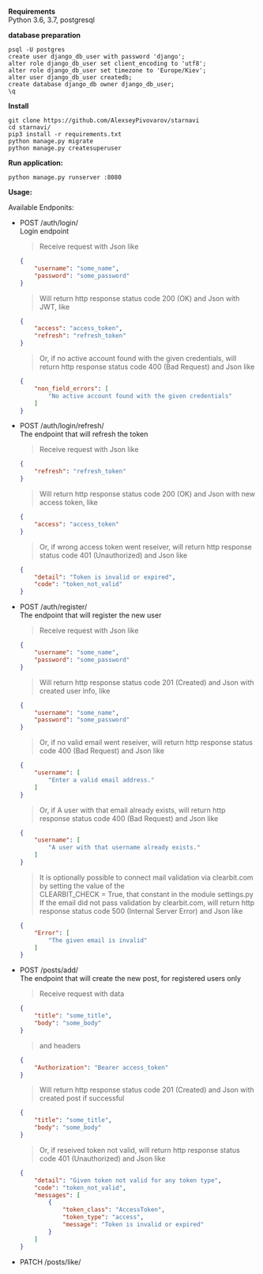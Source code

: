 
**Requirements**    
Python 3.6, 3.7,
postgresql


**database preparation**
```
psql -U postgres
create user django_db_user with password 'django';
alter role django_db_user set client_encoding to 'utf8';
alter role django_db_user set timezone to 'Europe/Kiev';
alter user django_db_user createdb;
create database django_db owner django_db_user;
\q
```


**Install**
```
git clone https://github.com/AlexseyPivovarov/starnavi
cd starnavi/
pip3 install -r requirements.txt
python manage.py migrate
python manage.py createsuperuser
```


**Run application:**
```
python manage.py runserver :8080
```


**Usage:**

Available Endponits:

- POST /auth/login/   
    Login endpoint
    >Receive request with Json like  
    ```json
    {
        "username": "some_name",
        "password": "some_password"
    }
    ```   
    >Will return http response status code 200 (OK) and Json with JWT, like  
    ```json
    {
        "access": "access_token",
        "refresh": "refresh_token"
    }
    ```
    >Or, if no active account found with the given credentials, will return http response status code 400 (Bad Request) and Json like
    ```json
    {
        "non_field_errors": [
            "No active account found with the given credentials"
        ]
    }
    ```
    
- POST /auth/login/refresh/       
    The endpoint that will refresh the token
    >Receive request with Json like
    ```json
    {
        "refresh": "refresh_token"
    }
    ```    
    >Will return http response status code 200 (OK) and Json with new access token, like 
    ```json
    {
        "access": "access_token"
    }
    ```
    >Or, if wrong access token went reseiver, will return http response status code 401 (Unauthorized) and Json like
    ```json
    {
        "detail": "Token is invalid or expired",
        "code": "token_not_valid"
    }
    ```

- POST /auth/register/    
    The endpoint that will register the new user
    >Receive request with Json like
    ```json
    {
        "username": "some_name",
        "password": "some_password"
    }
    ```    
    >Will return http response status code 201 (Created) and Json with created user info, like 
    ```json
    {
        "username": "some_name",
        "password": "some_password"
    }
    ```
    >Or, if no valid email went reseiver, will return http response status code 400 (Bad Request) and Json like
    ```json
    {
        "username": [
            "Enter a valid email address."
        ]
    }
    ```
    >Or, if A user with that email already exists, will return http response status code 400 (Bad Request) and Json like
    ```json
    {
        "username": [
            "A user with that username already exists."
        ]
    }
    ```
     >It is optionally possible to connect mail validation via clearbit.com by setting the value of the  
     CLEARBIT_CHECK = True, that constant in the module settings.py  
     If the email did not pass validation by clearbit.com, will return http response status code 500 (Internal Server Error) and Json like
    ```json
    {
        "Error": [
            "The given email is invalid"
        ]
    }
    ```
    
- POST /posts/add/    
    The endpoint that will create the new post, for registered users only
    >Receive request with data
    ```json
    {
        "title": "some_title", 
        "body": "some_body"
    }
    ```    
    >and headers 
    ```json
    {
        "Authorization": "Bearer access_token"
    }
    ```   
    >Will return http response status code 201 (Created) and Json with created post if successful
    ```json
    {
        "title": "some_title", 
        "body": "some_body"
    }
    ```
    >Or, if reseived token not valid, will return http response status code 401 (Unauthorized) and Json like
    ```json
    {
        "detail": "Given token not valid for any token type",
        "code": "token_not_valid",
        "messages": [
            {
                "token_class": "AccessToken",
                "token_type": "access",
                "message": "Token is invalid or expired"
            }
        ]
    }
    ```
    
- PATCH /posts/like/<title>/    
    The endpoint that will update the likes counter in the post, only for registered users
    ><title> - the title of the post you want to update    
  
    >Receive request with hearers
    ```json
    {
        "Authorization": "Bearer access_token"
    }
    ```   
    >Will return an updated post if successful and http response status code 200 (OK)
    ```json
    {
        "title": "title",
        "like": 1,
        "unlike": 0
    }
    ```
    >Or, if reseived title of the post not found, will return http response status code 404 (Not Found) and Json like
    ```json
    {
        "detail": "Not found."
    }
    ```
    >Or, if reseived token not valid, will return http response status code 401 (Unauthorized) and Json like endpoint above

- PATCH /posts/unlike/<title>/    
    The endpoint that will update the unlikes counter in the post, only for registered users
    ><title> - the title of the post you want to update    
  
    >The endpoint behaves the same as the edpoint described above, except that it updates the unlike counter   
